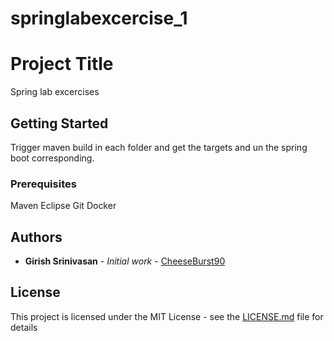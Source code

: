 # springlabexcercise_1

# Project Title

Spring lab excercises

## Getting Started

Trigger maven build in each folder and get the targets and un the spring boot corresponding.

### Prerequisites

Maven Eclipse Git Docker

## Authors

* **Girish Srinivasan** - *Initial work* - [CheeseBurst90](https://github.com/Cheeseburst90)

## License

This project is licensed under the MIT License - see the [LICENSE.md](LICENSE.md) file for details

